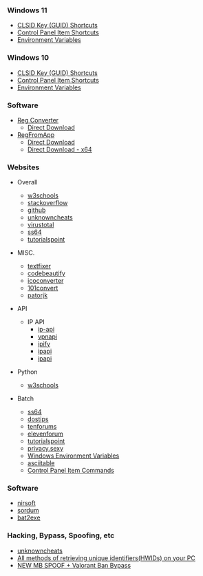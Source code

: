### Windows 11
- [CLSID Key (GUID) Shortcuts](https://www.elevenforum.com/t/list-of-windows-11-clsid-key-guid-shortcuts.1075/)
- [Control Panel Item Shortcuts](https://www.tenforums.com/tutorials/86339-list-commands-open-control-panel-items-windows-10-a.html)
- [Environment Variables](https://www.elevenforum.com/t/complete-list-of-environment-variables-in-windows-11.11212/)

### Windows 10
- [CLSID Key (GUID) Shortcuts](https://www.tenforums.com/tutorials/3123-clsid-key-guid-shortcuts-list-windows-10-a.html)
- [Control Panel Item Shortcuts](https://www.elevenforum.com/t/create-shortcuts-to-open-control-panel-items-in-windows-11.528/)
- [Environment Variables](https://www.tenforums.com/tutorials/3234-environment-variables-windows-10-a.html)

### Software
- [Reg Converter](https://www.sordum.org/8478/reg-converter-v1-2/)
  - [Direct Download](https://www.sordum.org/files/downloads.php?reg-converter)
- [RegFromApp](https://www.nirsoft.net/utils/reg_file_from_application.html)
  - [Direct Download](https://www.nirsoft.net/utils/regfromapp.zip)
  - [Direct Download - x64](https://www.nirsoft.net/utils/regfromapp-x64.zip)


### Websites
- Overall
  - [w3schools](https://www.w3schools.com/)
  - [stackoverflow](https://stackoverflow.com/)
  - [github](https://github.com/)
  - [unknowncheats](https://www.unknowncheats.me/)
  - [virustotal](https://www.virustotal.com/gui/home/upload)
  - [ss64](https://ss64.com/)
  - [tutorialspoint](https://www.tutorialspoint.com/codingground.htm)

- MISC.
  - [textfixer](https://www.textfixer.com/)
  - [codebeautify](https://codebeautify.org/)
  - [icoconverter](https://www.icoconverter.com/)
  - [101convert](https://www.101convert.com/)
  - [patorjk](https://patorjk.com/software/taag/)

- API
  - IP API
    - [ip-api](https://ip-api.com/)
    - [vpnapi](https://vpnapi.io/)
    - [ipify](https://www.ipify.org/)
    - [ipapi](https://ipapi.co/)
    - [ipapi](https://ipapi.com/)

- Python
  - [w3schools](https://www.w3schools.com/python/)

- Batch
  - [ss64](https://ss64.com/nt/)
  - [dostips](https://www.dostips.com/)
  - [tenforums](https://www.tenforums.com/)
  - [elevenforum](https://www.elevenforum.com/)
  - [tutorialspoint](https://www.tutorialspoint.com/batch_script/index.htm)
  - [privacy.sexy](https://privacy.sexy/)
  - [Windows Environment Variables](https://ss64.com/nt/syntax-variables.html)
  - [asciitable](https://www.asciitable.com/)
  - [Control Panel Item Commands](https://www.tenforums.com/tutorials/86339-list-commands-open-control-panel-items-windows-10-a.html)

### Software
- [nirsoft](https://www.nirsoft.net/programmer_tools.html)
- [sordum](https://www.sordum.org/)
- [bat2exe](https://www.bat2exe.net/)

### Hacking, Bypass, Spoofing, etc
- [unknowncheats](https://www.unknowncheats.me/)
- [All methods of retrieving unique identifiers(HWIDs) on your PC](https://www.unknowncheats.me/forum/anti-cheat-bypass/333662-methods-retrieving-unique-identifiers-hwids-pc.html)
- [NEW MB SPOOF + Valorant Ban Bypass](https://www.unknowncheats.me/forum/valorant/478488-mb-spoof-valorant-ban-bypass.html)
